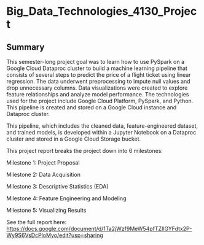 # Big_Data_Technologies_4130_Project

## Summary
This semester-long project goal was to learn how to use PySpark on a Google Cloud Dataproc cluster to build a machine learning pipeline that consists of several steps to predict the price of a flight ticket using linear regression. The data underwent preprocessing to impute null values and drop unnecessary columns. Data visualizations were created to explore feature relationships and analyze model performance. The technologies used for the project include Google Cloud Platform, PySpark, and Python. This pipeline is created and stored on a Google Cloud instance and Dataproc cluster.

This pipeline, which includes the cleaned data, feature-engineered dataset, and trained models, is developed within a Jupyter Notebook on a Dataproc cluster and stored in a Google Cloud Storage bucket.

This project report breaks the project down into 6 milestones:

Milestone 1: Project Proposal  

Milestone 2: Data Acquisition  

Milestone 3: Descriptive Statistics (EDA)  

Milestone 4: Feature Engineering and Modeling  

Milestone 5: Visualizing Results  


See the full report here: https://docs.google.com/document/d/1Ta2jWzf9MeW54pfTZIlGYFdtx2P-Wy9S6VsDcPloMyo/edit?usp=sharing 
